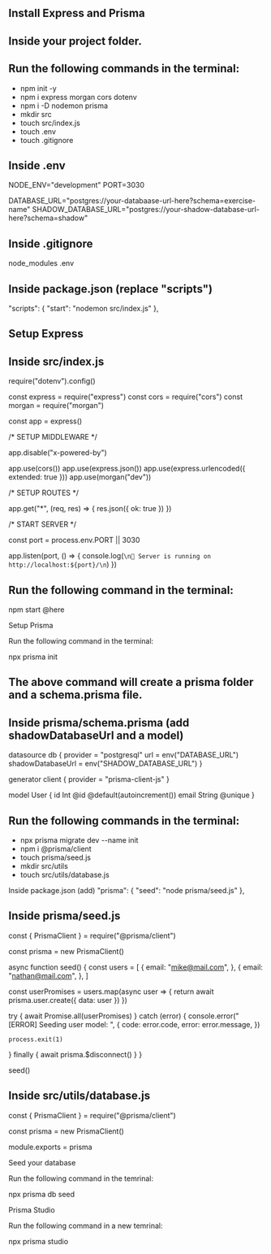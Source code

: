 ## Install Express and Prisma

## Inside your project folder.

## Run the following commands in the terminal:
- npm init -y
- npm i express morgan cors dotenv
- npm i -D nodemon prisma
- mkdir src
- touch src/index.js
- touch .env
- touch .gitignore

## Inside .env

NODE_ENV="development"
PORT=3030

DATABASE_URL="postgres://your-databaase-url-here?schema=exercise-name"
SHADOW_DATABASE_URL="postgres://your-shadow-database-url-here?schema=shadow"


## Inside .gitignore

node_modules
.env


## Inside package.json (replace "scripts")

"scripts": {
  "start": "nodemon src/index.js"
},


## Setup Express

## Inside src/index.js

require("dotenv").config()

const express = require("express")
const cors = require("cors")
const morgan = require("morgan")

const app = express()

/* SETUP MIDDLEWARE */

app.disable("x-powered-by")

app.use(cors())
app.use(express.json())
app.use(express.urlencoded({ extended: true }))
app.use(morgan("dev"))

/* SETUP ROUTES */

app.get("*", (req, res) => {
  res.json({ ok: true })
})

/* START SERVER */

const port = process.env.PORT || 3030

app.listen(port, () => {
  console.log(`\n🚀 Server is running on http://localhost:${port}/\n`)
})


## Run the following command in the terminal:

npm start
@here

Setup Prisma

Run the following command in the terminal:

npx prisma init

## The above command will create a prisma folder and a schema.prisma file.

## Inside prisma/schema.prisma (add shadowDatabaseUrl and a model)

datasource db {
  provider          = "postgresql"
  url               = env("DATABASE_URL")
  shadowDatabaseUrl = env("SHADOW_DATABASE_URL")
}

generator client {
  provider = "prisma-client-js"
}

model User {
 id       Int        @id @default(autoincrement())
 email    String     @unique
}


## Run the following commands in the terminal:

- npx prisma migrate dev --name init
- npm i @prisma/client
- touch prisma/seed.js
- mkdir src/utils
- touch src/utils/database.js

Inside package.json (add)
"prisma": {
  "seed": "node prisma/seed.js"
},


## Inside prisma/seed.js

const { PrismaClient } = require("@prisma/client")

const prisma = new PrismaClient()

async function seed() {
  const users = [
    {
      email: "mike@mail.com",
    },
    {
      email: "nathan@mail.com",
    },
  ]

  const userPromises = users.map(async user => {
    return await prisma.user.create({ data: user })
  })

  try {
    await Promise.all(userPromises)
  } catch (error) {
    console.error("[ERROR] Seeding user model: ", {
      code: error.code,
      error: error.message,
    })

    process.exit(1)
  } finally {
    await prisma.$disconnect()
  }
}

seed()


## Inside src/utils/database.js

const { PrismaClient } = require("@prisma/client")

const prisma = new PrismaClient()

module.exports = prisma


Seed your database

Run the following command in the temrinal:

npx prisma db seed

Prisma Studio

Run the following command in a new temrinal:

npx prisma studio 

